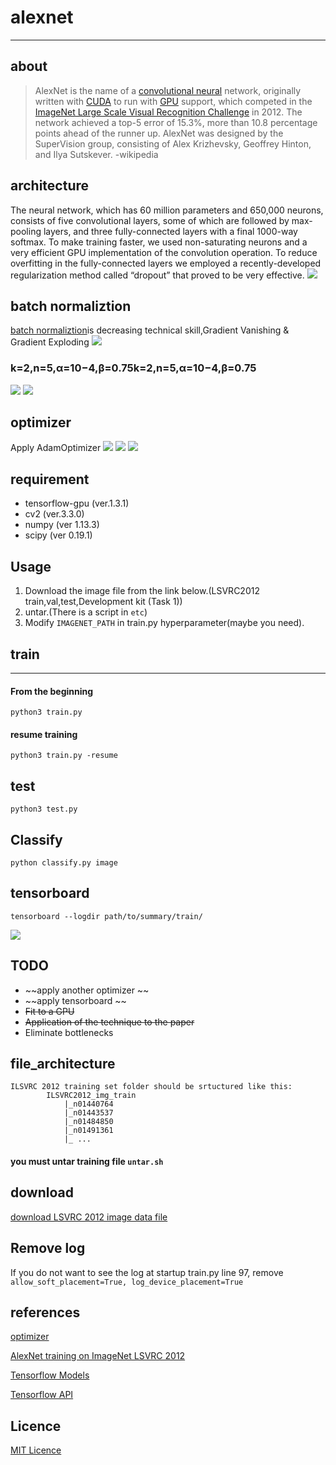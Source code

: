 # alexnet
___



## about

>AlexNet is the name of a [convolutional neural](https://en.wikipedia.org/wiki/Convolutional_neural_network) network, originally written with [CUDA](https://en.wikipedia.org/wiki/CUDA) to run with [GPU](https://en.wikipedia.org/wiki/GPU) support, which competed in the [ImageNet Large Scale Visual Recognition Challenge](https://en.wikipedia.org/wiki/ImageNet_Large_Scale_Visual_Recognition_Challenge) in 2012. The network achieved a top-5 error of 15.3%, more than 10.8 percentage points ahead of the runner up. AlexNet was designed by the SuperVision group, consisting of Alex Krizhevsky, Geoffrey Hinton, and Ilya Sutskever. -wikipedia


## architecture

The neural network, which has 60 million parameters and 650,000 neurons, consists
of five convolutional layers, some of which are followed by max-pooling layers,
and three fully-connected layers with a final 1000-way softmax. To make training
faster, we used non-saturating neurons and a very efficient GPU implementation
of the convolution operation. To reduce overfitting in the fully-connected
layers we employed a recently-developed regularization method called “dropout”
that proved to be very effective.
![](https://kratzert.github.io/images/finetune_alexnet/alexnet.png)

## batch normaliztion

[batch normaliztion](https://arxiv.org/abs/1502.03167)is decreasing technical skill,Gradient Vanishing & Gradient Exploding
![](http://nmhkahn.github.io/assets/Casestudy-CNN/alex-norm1.png)


### k=2,n=5,α=10−4,β=0.75k=2,n=5,α=10−4,β=0.75

 ![](https://shuuki4.files.wordpress.com/2016/01/bn1.png)
 ![](https://shuuki4.files.wordpress.com/2016/01/bn2.png)

## optimizer

 Apply AdamOptimizer
 ![](http://i.imgur.com/2dKCQHh.gif?1)
 ![](http://i.imgur.com/pD0hWu5.gif?1)
 ![](http://i.imgur.com/NKsFHJb.gif?1)

## requirement

* tensorflow-gpu (ver.1.3.1)
* cv2 (ver.3.3.0)
* numpy (ver 1.13.3)
* scipy (ver 0.19.1)


## Usage
1. Download the image file from the link below.(LSVRC2012 train,val,test,Development kit (Task 1))
1. untar.(There is a script in `etc`)
1. Modify  `IMAGENET_PATH` in train.py hyperparameter(maybe you need).

## train
___

#### From the beginning

```
python3 train.py
```

#### resume training

```
python3 train.py -resume
```

## test

```
python3 test.py
```

## Classify

```
python classify.py image
```

## tensorboard

```
tensorboard --logdir path/to/summary/train/
```

![](https://galoismilk.org/storage/etc/graph-large_attrs_key=_too_large_attrs&limit_attr_size=1024&run=.png)


## TODO

* ~~apply another optimizer ~~
* ~~apply tensorboard ~~
* ~~Fit to a GPU~~
* ~~Application of the technique to the paper~~
* Eliminate bottlenecks



## file_architecture

```
ILSVRC 2012 training set folder should be srtuctured like this:
		ILSVRC2012_img_train
			|_n01440764
			|_n01443537
			|_n01484850
			|_n01491361
			|_ ...
```    

#### you must untar training file `untar.sh`


## download

[download LSVRC 2012 image data file](http://www.image-net.org/challenges/LSVRC/2012/nonpub-downloads)



## Remove log

If you do not want to see the log at startup
train.py line 97, remove `allow_soft_placement=True, log_device_placement=True`

## references

[optimizer](http://ruder.io/optimizing-gradient-descent/)

[AlexNet training on ImageNet LSVRC 2012](https://github.com/dontfollowmeimcrazy/imagenet)

[Tensorflow Models](https://github.com/tensorflow/models)

[Tensorflow API](https://www.tensorflow.org/versions/r1.2/api_docs/)

## Licence

[MIT Licence](LICENSE)
